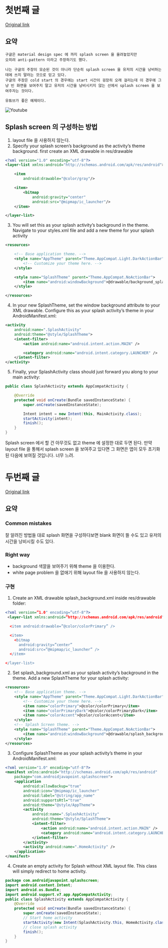 # 첫번째 글
[Original link](https://www.bignerdranch.com/blog/splash-screens-the-right-way/)

## 요약
````
구글은 material design spec 에 까지 splash screen 을 올려놓았지만 
오히려 anti-pattern 이라고 주장하기도 했다.

나는 구글의 주장이 모순된 것이 아니라 단순히 splash screen 을 유저의 시간을 낭비하는 데에 쓰지 말라는 것으로 믿고 있다.
구글의 주장은 cold start 의 경우에는 start 시간이 굉장히 오래 걸리는데 이 경우에 그냥 빈 화면을 보여주지 말고 유저의 시간을 낭비시키지 않는 선에서 splash screen 을 보여주자는 것이다.

유튜브가 좋은 예제이다.
````
![Youtube](https://www.bignerdranch.com/assets/img/blog/2015/08/youtube_splash.gif)

## Splash screen 의 구성하는 방법
1. layout file 을 사용하지 않는다.
2. Specify your splash screen’s background as the activity’s theme background. first create an XML drawable in res/drawable
````xml
<?xml version="1.0" encoding="utf-8"?>
<layer-list xmlns:android="http://schemas.android.com/apk/res/android">

    <item
        android:drawable="@color/gray"/>

    <item>
        <bitmap
            android:gravity="center"
            android:src="@mipmap/ic_launcher"/>
    </item>

</layer-list>
````

3.  You will set this as your splash activity’s background in the theme. Navigate to your styles.xml file and add a new theme for your splash activity
````xml
<resources>

    <!-- Base application theme. -->
    <style name="AppTheme" parent="Theme.AppCompat.Light.DarkActionBar">
        <!-- Customize your theme here. -->
    </style>

    <style name="SplashTheme" parent="Theme.AppCompat.NoActionBar">
        <item name="android:windowBackground">@drawable/background_splash</item>
    </style>

</resources>
````

4. In your new SplashTheme, set the window background attribute to your XML drawable. Configure this as your splash activity’s theme in your AndroidManifest.xml:

````xml
<activity
    android:name=".SplashActivity"
    android:theme="@style/SplashTheme">
    <intent-filter>
        <action android:name="android.intent.action.MAIN" />

        <category android:name="android.intent.category.LAUNCHER" />
    </intent-filter>
</activity>
````

5. Finally, your SplashActivity class should just forward you along to your main activity:
````java
public class SplashActivity extends AppCompatActivity {

    @Override
    protected void onCreate(Bundle savedInstanceState) {
        super.onCreate(savedInstanceState);

        Intent intent = new Intent(this, MainActivity.class);
        startActivity(intent);
        finish();
    }
}
````

Splash screen 에서 할 건 아무것도 없고 theme 에 설정한 대로 두면 된다.
만약 layout file 을 통해서 splash screen 을 보여주고 있다면 그 화면은 앱이 모두 초기화 된 다음에 보여질 것입니다. 너무 느려.



# 두번째 글
[Original link](https://android.jlelse.eu/right-way-to-create-splash-screen-on-android-e7f1709ba154)

## 요약
### Common mistakes
잘 알려진 방법들 대로 splash 화면을 구성하다보면 blank 화면이 뜰 수도 있고 유저의 시간을 낭비시킬 수도 있다.

### Right way
- background 색깔을 보여주기 위해 theme 을 이용한다.
- white page problem 을 없애기 위해 layout file 을 사용하지 않는다.


### 구현
1. Create an XML drawable splash_background.xml inside res/drawable folder:
````xml
<?xml version=”1.0" encoding=”utf-8"?>
 <layer-list xmlns:android=”http://schemas.android.com/apk/res/android">

  <item android:drawable=”@color/colorPrimary” />

  <item>
    <bitmap
      android:gravity=”center”
      android:src=”@mipmap/ic_launcher” />
  </item>

</layer-list>
````
2. Set splash_background.xml as your splash activity’s background in the theme. Add a new SplashTheme for your splash activity:
````xml
<resources>
    <!-- Base application theme. -->
    <style name="AppTheme" parent="Theme.AppCompat.Light.DarkActionBar">
        <!-- Customize your theme here. -->
        <item name="colorPrimary">@color/colorPrimary</item>
        <item name="colorPrimaryDark">@color/colorPrimaryDark</item>
        <item name="colorAccent">@color/colorAccent</item>
    </style>
    <!-- Splash Screen theme. -->
    <style name="SplashTheme" parent="Theme.AppCompat.NoActionBar">
        <item name="android:windowBackground">@drawable/splash_background</item>
    </style>
</resources>
````


3. Configure SplashTheme as your splash activity’s theme in your AndroidManifest.xml:
````xml
<?xml version="1.0" encoding="utf-8"?>
<manifest xmlns:android="http://schemas.android.com/apk/res/android"
    package="com.androidjavapoint.splashscreen">
    <application
        android:allowBackup="true"
        android:icon="@mipmap/ic_launcher"
        android:label="@string/app_name"
        android:supportsRtl="true"
        android:theme="@style/AppTheme">
        <activity
            android:name=".SplashActivity"
            android:theme="@style/SplashTheme">
            <intent-filter>
                <action android:name="android.intent.action.MAIN" />
                <category android:name="android.intent.category.LAUNCHER" />
            </intent-filter>
        </activity>
        <activity android:name=".HomeActivity" />
    </application>
</manifest>
````

4. Create an empty activity for Splash without XML layout file. This class will simply redirect to home activity.

````java
package com.androidjavapoint.splashscreen;
import android.content.Intent;
import android.os.Bundle;
import android.support.v7.app.AppCompatActivity;
public class SplashActivity extends AppCompatActivity {
    @Override
    protected void onCreate(Bundle savedInstanceState) {
        super.onCreate(savedInstanceState);
        // Start home activity
        startActivity(new Intent(SplashActivity.this, HomeActivity.class));
        // close splash activity
        finish();
    }
}
````